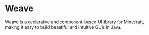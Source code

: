 # Weave
Weave is a declarative and component-based UI library for Minecraft, making it easy to build beautiful and intuitive GUIs in Java.
